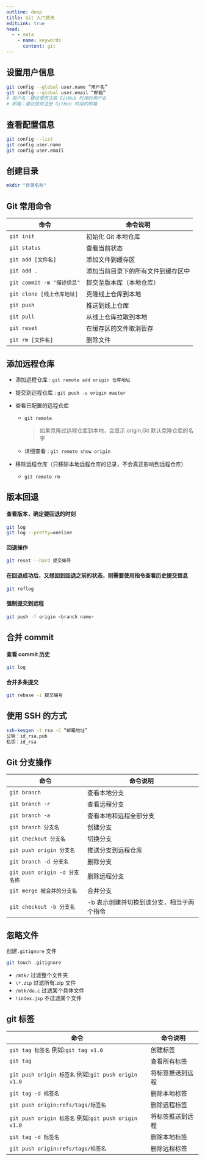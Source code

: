 ```yaml
---
outline: deep
title: Git 入门使用
editLink: true
head:
  - - meta
    - name: keywords
      content: git
---
```


## 设置用户信息

```sh
git config --global user.name “用户名”
git config --global user.email “邮箱”
# 用户名：建议使用注册 GitHub 时用的用户名
# 邮箱：建议使用注册 GitHub 时用的邮箱
```

## 查看配置信息

```sh
git config --list
git config user.name
git config user.email
```

## 创建目录

```sh
mkdir "目录名称"
```

## Git 常用命令

| 命令                       | 命令说明                           |
| -------------------------- | ---------------------------------- |
| `git init`                 | 初始化 Git 本地仓库                |
| `git status`               | 查看当前状态                       |
| `git add [文件名]`         | 添加文件到缓存区                   |
| `git add .`                | 添加当前目录下的所有文件到缓存区中 |
| `git commit -m "描述信息"` | 提交至版本库（本地仓库）           |
| `git clone [线上仓库地址]` | 克隆线上仓库到本地                 |
| `git push`                 | 推送到线上仓库                     |
| `git pull`                 | 从线上仓库拉取到本地               |
| `git reset`                | 在缓存区的文件取消暂存             |
| `git rm [文件名]`          | 删除文件                           |

## 添加远程仓库

- 添加远程仓库 : `git remote add origin 仓库地址`
- 提交到远程仓库 : `git push -u origin master`

- 查看已配置的远程仓库

  - `git remote`
    > 如果克隆过远程仓库到本地，会显示 origin,Git 默认克隆仓库的名字
  - 详细查看 : `git remote show origin`

- 移除远程仓库（只移除本地远程仓库的记录，不会真正影响到远程仓库）

  - `git remote rm`

## 版本回退

#### 查看版本，确定要回退的时刻

```sh
git log
git log --pretty=oneline
```

#### 回退操作

```sh
git reset --hard 提交编号
```

#### 在回退成功后，又想回到回退之前的状态，则需要使用指令查看历史提交信息

```sh
git reflog
```

#### 强制提交到远程

```sh
git push -f origin <branch name>
```

## 合并 commit

#### 查看 commit 历史

```sh
git log
```

#### 合并多条提交

```sh
git rebase -i 提交编号
```

## 使用 SSH 的方式

```sh
ssh-keygen -t rsa -C “邮箱地址”
公钥：id_rsa.pub
私钥：id_rsa
```

## Git 分支操作

| 命令                          | 命令说明                                  |
| ----------------------------- | ----------------------------------------- |
| `git branch`                  | 查看本地分支                              |
| `git branch -r`               | 查看远程分支                              |
| `git branch -a`               | 查看本地和远程全部分支                    |
| `git branch 分支名`           | 创建分支                                  |
| `git checkout 分支名`         | 切换分支                                  |
| `git push origin 分支名`      | 推送分支到远程仓库                        |
| `git branch -d 分支名`        | 删除分支                                  |
| `git push origin -d 分支名称` | 删除远程分支                              |
| `git merge 被合并的分支名`    | 合并分支                                  |
| `git checkout -b 分支名`      | -b 表示创建并切换到该分支，相当于两个指令 |

## 忽略文件

创建`.gitignore` 文件

```sh
git touch .gitignore
```

- `/mtk/` 过滤整个文件夹
- `\*.zip` 过滤所有.zip 文件
- `/mtk/do.c` 过滤某个具体文件
- `!index.jsp` 不过滤某个文件

## git 标签

| 命令                                                 | 命令说明         |
| ---------------------------------------------------- | ---------------- |
| `git tag 标签名` 例如:`git tag v1.0`                 | 创建标签         |
| `git tag`                                            | 查看所有标签     |
| `git push origin 标签名` 例如:`git push origin v1.0` | 将标签推送到远程 |
| `git tag -d 标签名`                                  | 删除本地标签     |
| `git push origin:refs/tags/标签名`                   | 删除远程标签     |
| `git push origin 标签名` 例如:`git push origin v1.0` | 将标签推送到远程 |
| `git tag -d 标签名`                                  | 删除本地标签     |
| `git push origin:refs/tags/标签名`                   | 删除远程标签     |
